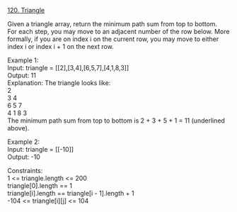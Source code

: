 [120. Triangle](https://leetcode.com/problems/triangle/)




Given a triangle array, return the minimum path sum from top to bottom.      
For each step, you may move to an adjacent number of the row below. More formally, if you are on index i on the current row, you may move to either index i or index i + 1 on the next row.               

Example 1:          
Input: triangle = [[2],[3,4],[6,5,7],[4,1,8,3]]           
Output: 11               
Explanation: The triangle looks like:         
   2         
  3 4         
 6 5 7          
4 1 8 3        
The minimum path sum from top to bottom is 2 + 3 + 5 + 1 = 11 (underlined above).            

Example 2:                
Input: triangle = [[-10]]       
Output: -10          

Constraints:                 
1 <= triangle.length <= 200         
triangle[0].length == 1        
triangle[i].length == triangle[i - 1].length + 1        
-104 <= triangle[i][j] <= 104             
